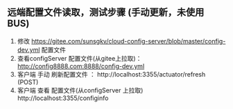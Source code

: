 ## 远端配置文件读取，测试步骤 (手动更新，未使用BUS)
1.  修改 https://gitee.com/sunsgkv/cloud-config-server/blob/master/config-dev.yml  配置文件
2.  查看configServer 配置文件(从gitee上拉取)：http://config8888.com:8888/config-dev.yml
3.  客户端 手动 刷新配置文件 ：    http://localhost:3355/actuator/refresh (POST)
4.  客户端 查看 配置文件(从configServer 上拉取)    http://localhost:3355/configinfo
